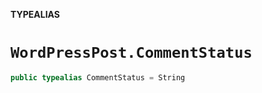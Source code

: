 **TYPEALIAS**

# `WordPressPost.CommentStatus`

```swift
public typealias CommentStatus = String
```
